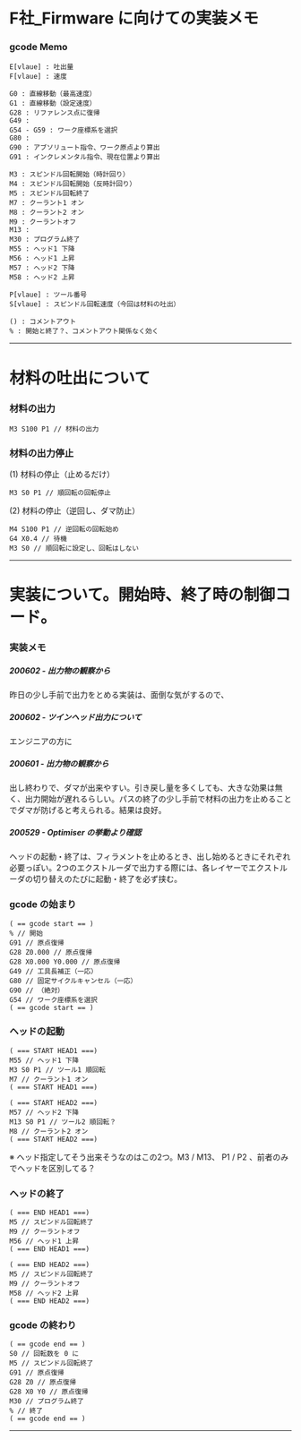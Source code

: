 # F社_Firmware に向けての実装メモ  


### gcode Memo

```
E[vlaue] : 吐出量
F[vlaue] : 速度

G0 : 直線移動（最高速度）
G1 : 直線移動（設定速度）
G28 : リファレンス点に復帰
G49 : 
G54 - G59 : ワーク座標系を選択
G80 : 
G90 : アブソリュート指令、ワーク原点より算出
G91 : インクレメンタル指令、現在位置より算出

M3 : スピンドル回転開始（時計回り）
M4 : スピンドル回転開始（反時計回り）
M5 : スピンドル回転終了
M7 : クーラント1 オン
M8 : クーラント2 オン
M9 : クーラントオフ
M13 : 
M30 : プログラム終了
M55 : ヘッド1 下降
M56 : ヘッド1 上昇
M57 : ヘッド2 下降
M58 : ヘッド2 上昇

P[vlaue] : ツール番号
S[vlaue] : スピンドル回転速度（今回は材料の吐出）  

() : コメントアウト
% : 開始と終了？、コメントアウト関係なく効く
```


---  


# 材料の吐出について  

### 材料の出力  

```gcode
M3 S100 P1 // 材料の出力
```

### 材料の出力停止  

(1) 材料の停止（止めるだけ）  

```gcode
M3 S0 P1 // 順回転の回転停止
```

(2) 材料の停止（逆回し、ダマ防止）  

```gcode
M4 S100 P1 // 逆回転の回転始め
G4 X0.4 // 待機
M3 S0 // 順回転に設定し、回転はしない
```


---  


# 実装について。開始時、終了時の制御コード。  

### 実装メモ  

##### 200602 - 出力物の観察から  

昨日の少し手前で出力をとめる実装は、面倒な気がするので、

##### 200602 - ツインヘッド出力について  

エンジニアの方に

##### 200601 - 出力物の観察から  

出し終わりで、ダマが出来やすい。引き戻し量を多くしても、大きな効果は無く、出力開始が遅れるらしい。パスの終了の少し手前で材料の出力を止めることでダマが防げると考えられる。結果は良好。  

##### 200529 - Optimiser の挙動より確認  

ヘッドの起動・終了は、フィラメントを止めるとき、出し始めるときにそれぞれ必要っぽい。2つのエクストルーダで出力する際には、各レイヤーでエクストルーダの切り替えのたびに起動・終了を必ず挟む。  


### gcode の始まり  

```gcode
( == gcode start == )
% // 開始
G91 // 原点復帰
G28 Z0.000 // 原点復帰
G28 X0.000 Y0.000 // 原点復帰
G49 // 工具長補正（一応）
G80 // 固定サイクルキャンセル（一応）
G90 // （絶対）
G54 // ワーク座標系を選択
( == gcode start == )
```


### ヘッドの起動    

```gcode
( === START HEAD1 ===)
M55 // ヘッド1 下降
M3 S0 P1 // ツール1 順回転
M7 // クーラント1 オン
( === START HEAD1 ===)
```

```gcode
( === START HEAD2 ===)
M57 // ヘッド2 下降
M13 S0 P1 // ツール2 順回転？
M8 // クーラント2 オン
( === START HEAD2 ===)
```

※ ヘッド指定してそう出来そうなのはこの2つ。M3 / M13、 P1 / P2 、前者のみでヘッドを区別してる？  


### ヘッドの終了  

```gcode
( === END HEAD1 ===)
M5 // スピンドル回転終了
M9 // クーラントオフ
M56 // ヘッド1 上昇
( === END HEAD1 ===)
```

```gcode
( === END HEAD2 ===)
M5 // スピンドル回転終了
M9 // クーラントオフ
M58 // ヘッド2 上昇
( === END HEAD2 ===)
```

### gcode の終わり  

```gcode
( == gcode end == )
S0 // 回転数を 0 に
M5 // スピンドル回転終了
G91 // 原点復帰
G28 Z0 // 原点復帰
G28 X0 Y0 // 原点復帰
M30 // プログラム終了
% // 終了
( == gcode end == )
```


---